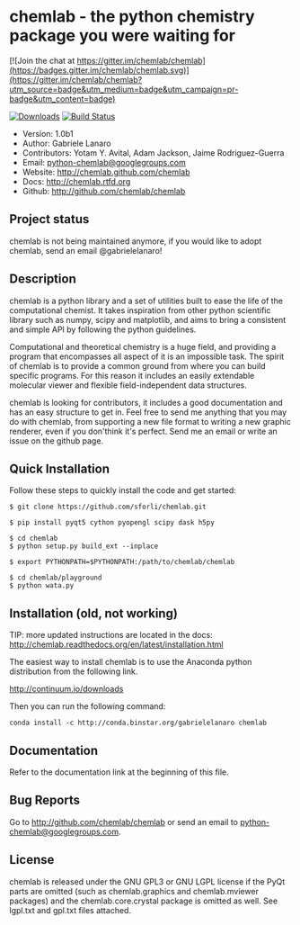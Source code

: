 chemlab - the python chemistry package you were waiting for
===========================================================


[![Join the chat at https://gitter.im/chemlab/chemlab](https://badges.gitter.im/chemlab/chemlab.svg)](https://gitter.im/chemlab/chemlab?utm_source=badge&utm_medium=badge&utm_campaign=pr-badge&utm_content=badge)

[![Downloads](https://img.shields.io/pypi/dm/chemlab.svg)](https://crate.io/package/chemlab)
[![Build Status](https://travis-ci.org/chemlab/chemlab.svg?branch=master)](https://travis-ci.org/chemlab/chemlab)

- Version: 1.0b1
- Author: Gabriele Lanaro
- Contributors: Yotam Y. Avital, Adam Jackson, Jaime Rodriguez-Guerra
- Email: python-chemlab@googlegroups.com
- Website: http://chemlab.github.com/chemlab
- Docs: http://chemlab.rtfd.org
- Github: http://github.com/chemlab/chemlab

Project status
--------------

chemlab is not being maintained anymore, if you would like to adopt chemlab, send an email @gabrielelanaro!

Description
-----------
chemlab is a python library and a set of utilities built to ease the
life of the computational chemist. It takes inspiration from other
python scientific library such as numpy, scipy and matplotlib, and aims
to bring a consistent and simple API by following the python
guidelines.



Computational and theoretical chemistry is a huge field, and providing
a program that encompasses all aspect of it is an impossible task. The
spirit of chemlab is to provide a common ground from where you can
build specific programs. For this reason it includes an easily
extendable molecular viewer and flexible field-independent data
structures.

chemlab is looking for contributors, it includes a good documentation
and has an easy structure to get in. Feel free to send me anything that
you may do with chemlab, from supporting a new file format to writing
a new graphic renderer, even if you don'think it's perfect. Send me an
email or write an issue on the github page.

Quick Installation
------------------
Follow these steps to quickly install the code and get started:

    $ git clone https://github.com/sforli/chemlab.git

    $ pip install pyqt5 cython pyopengl scipy dask h5py

    $ cd chemlab
    $ python setup.py build_ext --inplace

    $ export PYTHONPATH=$PYTHONPATH:/path/to/chemlab/chemlab

    $ cd chemlab/playground
    $ python wata.py


Installation (old, not working)
-------------------------------

TIP: more updated instructions are located in the docs:
     http://chemlab.readthedocs.org/en/latest/installation.html

The easiest way to install chemlab is to use the Anaconda python distribution from the following link.

http://continuum.io/downloads

Then you can run the following command:

    conda install -c http://conda.binstar.org/gabrielelanaro chemlab

Documentation
-------------

Refer to the documentation link at the beginning of this file.

Bug Reports
-----------

Go to http://github.com/chemlab/chemlab or send an email to python-chemlab@googlegroups.com.

License
-------

chemlab is released under the GNU GPL3 or GNU LGPL license if the PyQt parts are omitted (such as chemlab.graphics and chemlab.mviewer packages) and the chemlab.core.crystal package is omitted as well. See lgpl.txt and gpl.txt files attached.
